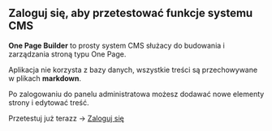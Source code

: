 ## Zaloguj się, aby przetestować funkcje systemu CMS

**One Page Builder** to prosty system CMS służacy do budowania i zarządzania stroną typu One Page.

Aplikacja nie korzysta z bazy danych, wszystkie treści są przechowywane w plikach **markdown**.

Po zalogowaniu do panelu administratowa możesz dodawać nowe elementy strony i edytować treść.

Przetestuj już terazz -> [Zaloguj się](/admin)

